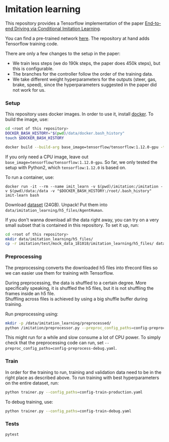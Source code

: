 # Imitation learning


This repository provides a Tensorflow implementation of the paper 
[End-to-end Driving via Conditional Imitation Learning](http://vladlen.info/papers/conditional-imitation.pdf).

You can find a pre-trained network
[here](https://github.com/carla-simulator/imitation-learning/). 
The repository at hand adds Tensorflow training code. 

There are only a few changes to the setup in the paper:
* We train less steps (we do 190k steps, the paper does 450k steps), but this is configurable.
* The branches for the controller follow the order of the training data.
* We take different weight hyperparameters for the outputs (steer, gas, brake, speed), 
  since the hyperparameters suggested in the paper did not work for us.


### Setup

This repository uses docker images. In order to use it, install [docker](https://docs.docker.com/install/). 
To build the image, use:

```bash
cd <root of this repository>
DOCKER_BASH_HISTORY="$(pwd)/data/docker.bash_history"
touch $DOCKER_BASH_HISTORY

docker build --build-arg base_image=tensorflow/tensorflow:1.12.0-gpu -t imit-learn .
```

If you only need a CPU image, leave out `base_image=tensorflow/tensorflow:1.12.0-gpu`.
So far, we only tested the setup with Python2, which `tensorflow:1.12.0` is based on.

To run a container, use:
```
docker run -it --rm --name imit_learn -v $(pwd)/imitation:/imitation -v $(pwd)/data:/data -v "$DOCKER_BASH_HISTORY:/root/.bash_history" imit-learn bash
```

Download [dataset](https://github.com/carla-simulator/imitation-learning/#user-content-dataset) (24GB).
Unpack!
Put them into `data/imitation_learning/h5_files/AgentHuman`.

If you don't wanna download all the data right away, you can try on a very small subset
that is contained in this repository. To set it up, run:

```bash
cd <root of this repository>
mkdir data/imitation_learning/h5_files/
cp -r imitation/test/mock_data_181018/imitation_learning/h5_files/ data/imitation_learning/h5_files/
```

### Preprocessing

The preprocessing converts the downloaded h5 files into tfrecord files
so we can easier use them for training with Tensorflow.

During preprocessing, the data is shuffled to a certain degree.
More specifically speaking, it is shuffled the h5 files, but it is not shuffling the frames inside an h5 file.  
Shuffling across files is achieved by using a big shuffle buffer during training.

Run preprocessing using:

 ```bash
mkdir -p /data/imitation_learning/preprocessed/
python /imitation/preprocessor.py --preproc_config_paths=config-preprocess-production.yaml
```

This might run for a while and slow consume a lot of CPU power.
To simply check that the preprocessing code can run, set `--preproc_config_paths=config-preprocess-debug.yaml`.


### Train

In order for the training to run, training and validation data need to be in the right place as described above.
To run training with best hyperparameters on the 
entire dataset, run:

```bash
python trainer.py --config_paths=config-train-production.yaml
```

To debug training, use:

```bash
python trainer.py --config_paths=config-train-debug.yaml
```


### Tests

```bash
pytest
```

